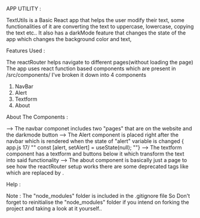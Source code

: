 APP UTILITY :

TextUtils is a Basic React app that helps the user modify their text,
some functionalities of it are converting the text to uppercase, lowercase, copying the text etc..
It also has a darkMode feature that changes the state of the app which changes the background color and text,


Features Used :

The reactRouter helps navigate to different pages(without loading the page)
The app uses react function based components which are present in /src/components/
I've broken it down into 4 components
1. NavBar
2. Alert
3. Textform
4. About

About The Components :

--> The navbar componet includes two "pages" that are on the website and the darkmode button
--> The Alert component is placed right after the navbar which is rendered when the state of "alert" variable 
    is changed { app.js 17/ "" const [alert, setAlert] = useState(null); ""}
--> The textform component has a textform and buttons below it which transform the text into said       functionality
--> The about component is basically just a page to see how the reactRouter setup works there are some deprecated tags like <Switch> which are replaced by <Routes>.


Help :

Note : The "node_modules" folder is included in the .gitignore file 
So Don't forget to reinitialise the "node_modules" folder if you intend on forking the project and taking a look at it yourself..
